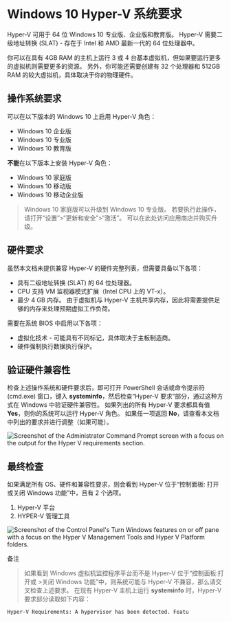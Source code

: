 # Windows 10 Hyper-V 系统要求

Hyper-V 可用于 64 位 Windows 10 专业版、企业版和教育版。 Hyper-V 需要二级地址转换 (SLAT) - 存在于 Intel 和 AMD 最新一代的 64 位处理器中。

你可以在具有 4GB RAM 的主机上运行 3 或 4 台基本虚拟机，但如果要运行更多的虚拟机则需要更多的资源。 另外，你可能还需要创建有 32 个处理器和 512GB RAM 的较大虚拟机，具体取决于你的物理硬件。



## 操作系统要求

可以在以下版本的 Windows 10 上启用 Hyper-V 角色：

- Windows 10 企业版
- Windows 10 专业版
- Windows 10 教育版

**不能**在以下版本上安装 Hyper-V 角色：

- Windows 10 家庭版
- Windows 10 移动版
- Windows 10 移动企业版

> Windows 10 家庭版可以升级到 Windows 10 专业版。 若要执行此操作，请打开“设置”>“更新和安全”>“激活”。 可以在此处访问应用商店并购买升级。



## 硬件要求

虽然本文档未提供兼容 Hyper-V 的硬件完整列表，但需要具备以下各项：

- 具有二级地址转换 (SLAT) 的 64 位处理器。
- CPU 支持 VM 监视器模式扩展（Intel CPU 上的 VT-x）。
- 最少 4 GB 内存。 由于虚拟机与 Hyper-V 主机共享内存，因此将需要提供足够的内存来处理预期虚拟工作负荷。

需要在系统 BIOS 中启用以下各项：

- 虚拟化技术 - 可能具有不同标记，具体取决于主板制造商。
- 硬件强制执行数据执行保护。



## 验证硬件兼容性

检查上述操作系统和硬件要求后，即可打开 PowerShell 会话或命令提示符 (cmd.exe) 窗口，键入 **systeminfo**，然后检查“Hyper-V 要求”部分，通过这种方式在 Windows 中验证硬件兼容性。 如果列出的所有 Hyper-V 要求都具有值 **Yes**，则你的系统可以运行 Hyper-V 角色。 如果任一项返回 **No**，请查看本文档中列出的要求并进行调整（如果可能）。






![Screenshot of the Administrator Command Prompt screen with a focus on the output for the Hyper V requirements section.](https://learn.microsoft.com/zh-cn/virtualization/hyper-v-on-windows/reference/media/systeminfo-upd.png)



## 最终检查

如果满足所有 OS、硬件和兼容性要求，则会看到 Hyper-V 位于“控制面板: 打开或关闭 Windows 功能”中，且有 2 个选项。

1. Hyper-V 平台
2. HYPER-V 管理工具

![Screenshot of the Control Panel's Turn Windows features on or off pane with a focus on the Hyper V Management Tools and Hyper V Platform folders.](https://learn.microsoft.com/zh-cn/virtualization/hyper-v-on-windows/reference/media/hyper_v_feature_screenshot.png)

 备注

> 如果看到 Windows 虚拟机监控程序平台而不是 Hyper-V 位于“控制面板:打开或 >关闭 Windows 功能”中，则系统可能与 Hyper-V 不兼容，那么请交叉检查上述要求。 在现有 Hyper-V 主机上运行 **systeminfo** 时，Hyper-V 要求部分读取如下内容：

```
Hyper-V Requirements: A hypervisor has been detected. Featu
```